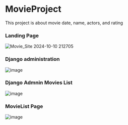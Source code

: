 # MovieProject
 <p>This project is about movie date, name, actors, and rating</p>

<h3>Landing Page</h3>

![Movie_Site 2024-10-10 212705](https://github.com/user-attachments/assets/402937d6-d9bd-4115-ba32-b15a7671fa04)

<h3>Django administration</h3>

![image](https://github.com/user-attachments/assets/6f1e9b43-35f6-41de-baef-fd3dc0990670)

<h3>Django Admnin Movies List</h3>

![image](https://github.com/user-attachments/assets/e4ccadf8-f627-4f28-b7d2-624c3216d944)

<h3>MovieList Page</h3>

![image](https://github.com/user-attachments/assets/cb4463e1-6ffe-4c6a-8a2f-971725adf3cb)

